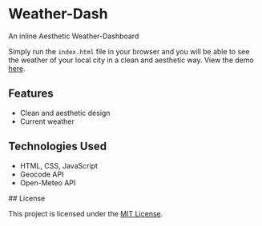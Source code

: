# Weather-Dash
An inline Aesthetic Weather-Dashboard

Simply run the `index.html` file in your browser and you will be able to see the weather of your local city in a clean and aesthetic way. View the demo [here](https://weather-dash-five.vercel.app/).

## Features
- Clean and aesthetic design
- Current weather

## Technologies Used
- HTML, CSS, JavaScript
- Geocode API
- Open-Meteo API

## License

This project is licensed under the [MIT License](LICENSE).
```